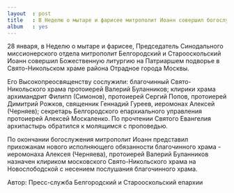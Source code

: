 ```yaml
---
layout  : post
title   : В Неделю о мытаре и фарисее митрополит Иоанн совершил богослужение в Отрадном
album   : yes
---
```

28 января, в Неделю о мытаре и фарисее, Председатель Синодального миссионерского отдела митрополит Белгородский и Старооскольский Иоанн совершил Божественную литургию на Патриаршем подворье в Свято-Никольском храме района Отрадное города Москвы.

Его Высокопреосвященству сослужили: благочинный Свято-Никольского храма протоиерей Валерий Буланников; клирики храма архимандрит Филипп (Симонов), протоиерей Сергий Попов, протоиерей Димитрий Рожков, священник Геннадий Гуреев, иеромонах Алексей (Черняев); секретарь Белгородского епархиального управления протоиерей Алексей Москаленко. По прочтении Святого Евангелия архипастырь обратился к молящимся с проповедью.

По окончании богослужения митрополит Иоанн представил прихожанам нового исполняющего обязанности благочинного храма - иеромонаха Алексея (Черняева), протоиерей Валерий Буланников назначен клириком московского Свято-Никольского храма на Новослободской с несением послушания благочинного храма.

Автор: Пресс-служба Белгородский и Старооскольский епархии 
